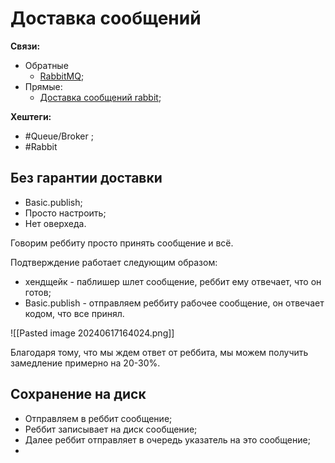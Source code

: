 # Доставка сообщений

**Связи:**
- Обратные
	- [RabbitMQ](rabbit-mq);
- Прямые:
	- [Доставка сообщений rabbit](rabbit-messaging);

**Хештеги:**
- #Queue/Broker ;
- #Rabbit 

## Без гарантии доставки

- Basic.publish;
- Просто настроить;
- Нет оверхеда.

Говорим реббиту просто принять сообщение и всё.

Подтверждение работает следующим образом:
- хендщейк - паблишер шлет сообщение, реббит ему отвечает, что он готов;
- Basic.publish - отправляем реббиту рабочее сообщение, он отвечает кодом, что все принял.

![[Pasted image 20240617164024.png]]

Благодаря тому, что мы ждем ответ от реббита, мы можем получить замедление примерно на 20-30%.

## Сохранение на диск

- Отправляем в реббит сообщение;
- Реббит записывает на диск сообщение;
- Далее реббит отправляет в очередь указатель на это сообщение;
- 